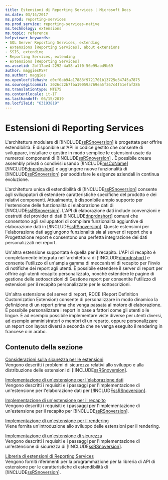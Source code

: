 ```yaml
---
title: Estensioni di Reporting Services | Microsoft Docs
ms.date: 03/14/2017
ms.prod: reporting-services
ms.prod_service: reporting-services-native
ms.technology: extensions
ms.topic: reference
helpviewer_keywords:
- SQL Server Reporting Services, extending
- extensions [Reporting Services], about extensions
- SSIS, extending
- Reporting Services, extending
- extensions [Reporting Services]
ms.assetid: 2bf17ae4-2292-4a58-a1f0-56e99abd9b69
author: maggiesMSFT
ms.author: maggies
ms.openlocfilehash: d0cf0ab94a17883f9721701b13725e34745a7875
ms.sourcegitcommit: 3026c22b7fba19059a769ea5f367c4f51efaf286
ms.translationtype: MTE75
ms.contentlocale: it-IT
ms.lasthandoff: 06/15/2019
ms.locfileid: "63193819"
---
```

# <a name="reporting-services-extensions"></a>Estensioni di Reporting Services
  L'architettura modulare di [!INCLUDE[ssRSnoversion](../../includes/ssrsnoversion-md.md)] è progettata per offrire estendibilità. È disponibile un'API in codice gestito che consente di sviluppare, installare e gestire in modo semplice le estensioni usate da numerosi componenti di [!INCLUDE[ssRSnoversion](../../includes/ssrsnoversion-md.md)] . È possibile creare assembly privati o condivisi usando [!INCLUDE[msCoName](../../includes/msconame-md.md)] [!INCLUDE[dnprdnshort](../../includes/dnprdnshort-md.md)] e aggiungere nuove funzionalità di [!INCLUDE[ssRSnoversion](../../includes/ssrsnoversion-md.md)] per soddisfare le esigenze aziendali in continua evoluzione.  
  
 L'architettura unica di estendibilità di [!INCLUDE[ssRSnoversion](../../includes/ssrsnoversion-md.md)] consente agli sviluppatori di estendere caratteristiche specifiche del prodotto e dei relativi componenti. Attualmente, è disponibile ampio supporto per l'estensione delle funzionalità di elaborazione dati di [!INCLUDE[ssRSnoversion](../../includes/ssrsnoversion-md.md)]. L'API di elaborazione dati include convenzioni e costrutti del provider di dati [!INCLUDE[dnprdnshort](../../includes/dnprdnshort-md.md)] comuni che consentono agli sviluppatori di compilare funzionalità aggiuntive di elaborazione dati in [!INCLUDE[ssRSnoversion](../../includes/ssrsnoversion-md.md)]. Queste estensioni per l'elaborazione dati aggiungono funzionalità sia al server di report che a Progettazione report e consentono una perfetta integrazione dei dati personalizzati nei report.  
  
 Un'altra estensione supportata è quella per il recapito. L'API di recapito è completamente integrata nell'architettura di [!INCLUDE[dnprdnshort](../../includes/dnprdnshort-md.md)] e consente l'utilizzo di un'ampia gamma di meccanismi di recapito per l'invio di notifiche dei report agli utenti. È possibile estendere il server di report per offrire agli utenti recapito personalizzato, nonché estendere le pagine di gestione delle sottoscrizioni di Gestione report per consentite l'utilizzo di estensioni per il recapito personalizzate per le sottoscrizioni.  
  
 Un'altra estensione del server di report, RDCE (Report Definition Customization Extension) consente di personalizzare in modo dinamico la definizione di un report prima che venga passata al motore di elaborazione. È possibile personalizzare i report in base a fattori come gli utenti o le lingue. È ad esempio possibile implementare viste diverse per utenti diversi, ad esempio amministratori o membri di un reparto, oppure personalizzare un report con layout diversi a seconda che ne venga eseguito il rendering in francese o in arabo.  
  
## <a name="in-this-section"></a>Contenuto della sezione  
 [Considerazioni sulla sicurezza per le estensioni](../../reporting-services/extensions/security-considerations-for-extensions.md)  
 Vengono descritti i problemi di sicurezza relativi allo sviluppo e alla distribuzione delle estensioni di [!INCLUDE[ssRSnoversion](../../includes/ssrsnoversion-md.md)].  
  
 [Implementazione di un'estensione per l'elaborazione dati](../../reporting-services/extensions/data-processing/implementing-a-data-processing-extension.md)  
 Vengono descritti i requisiti e i passaggi per l'implementazione di un'estensione per l'elaborazione dati per [!INCLUDE[ssRSnoversion](../../includes/ssrsnoversion-md.md)].  
  
 [Implementazione di un'estensione per il recapito](../../reporting-services/extensions/delivery-extension/implementing-a-delivery-extension.md)  
 Vengono descritti i requisiti e i passaggi per l'implementazione di un'estensione per il recapito per [!INCLUDE[ssRSnoversion](../../includes/ssrsnoversion-md.md)].  
  
 [Implementazione di un'estensione per il rendering](../../reporting-services/extensions/rendering-extension/implementing-a-rendering-extension.md)  
 Viene fornita un'introduzione allo sviluppo delle estensioni per il rendering.  
  
 [Implementazione di un'estensione di sicurezza](../../reporting-services/extensions/security-extension/implementing-a-security-extension.md)  
 Vengono descritti i requisiti e i passaggi per l'implementazione di un'estensione di sicurezza di [!INCLUDE[ssRSnoversion](../../includes/ssrsnoversion-md.md)].  
  
 [Libreria di estensioni di Reporting Services](../../reporting-services/extensions/reporting-services-extension-library.md)  
 Vengono forniti riferimenti per la programmazione per la libreria di API di estensione per le caratteristiche di estendibilità di [!INCLUDE[ssRSnoversion](../../includes/ssrsnoversion-md.md)].  
  
  
